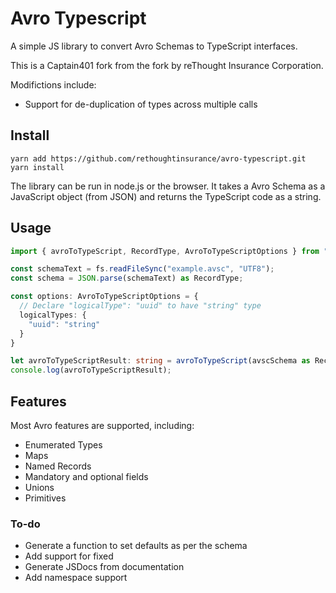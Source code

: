 # Avro Typescript

A simple JS library to convert Avro Schemas to TypeScript interfaces.

This is a Captain401 fork from the fork by reThought Insurance Corporation.

Modifictions include:

* Support for de-duplication of types across multiple calls

## Install

```
yarn add https://github.com/rethoughtinsurance/avro-typescript.git
yarn install
```

The library can be run in node.js or the browser. It takes a Avro Schema as a JavaScript object (from JSON) and returns the TypeScript code as a string.

## Usage

```typescript
import { avroToTypeScript, RecordType, AvroToTypeScriptOptions } from "avro-typescript";

const schemaText = fs.readFileSync("example.avsc", "UTF8");
const schema = JSON.parse(schemaText) as RecordType;

const options: AvroToTypeScriptOptions = {
  // Declare "logicalType": "uuid" to have "string" type
  logicalTypes: {
    "uuid": "string"
  }
}

let avroToTypeScriptResult: string = avroToTypeScript(avscSchema as RecordType, options);
console.log(avroToTypeScriptResult);
```

## Features

Most Avro features are supported, including:

* Enumerated Types
* Maps
* Named Records
* Mandatory and optional fields
* Unions
* Primitives

### To-do

* Generate a function to set defaults as per the schema
* Add support for fixed
* Generate JSDocs from documentation
* Add namespace support
